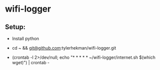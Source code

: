 # wifi-logger

## Setup:

* Install python

* cd ~ && git@github.com:tylerhekman/wifi-logger.git

* (crontab -l 2>/dev/null; echo "* * * * * ~/wifi-logger/internet.sh $(which wget)") | crontab -